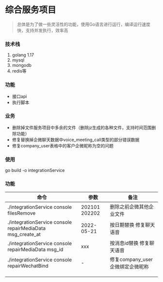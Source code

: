 # 综合服务项目

>总体是为了做一些灵活性的功能，使用Go语言进行运行，编译运行速度快，支持并发执行，效率高

### 技术栈

1. golang 1.17
2. mysql
3. mongodb
4. redis等

### 功能
+ 接口api
+ 执行脚本

### 业务
+ 删除掉文件服务项目中多余的文件（删除jz生成的各种文件，支持时间范围删除功能）
+ 修复替换掉企微聊天数据中voice_meeting_call类型的部分错误数据
+ 修复company_user表格中的客户企微昵称为空的问题

### 使用
go build -o integrationService



### 功能

| 命令                                                       | 参数          | 备注                             |
| ---------------------------------------------------------- | ------------- | -------------------------------- |
| ./integrationService console filesRemove                   | 202101 202202 | 删除之前企微其他企业文件         |
| ./integrationService console repairMediaData msg_create_at | 2022-05-21    | 按日期替换 修复聊天语音          |
| ./integrationService console repairMediaData msg_id        | xxx           | 按消息id替换 修复聊天语音        |
| ./integrationService console repairWechatBind              | -             | 修复company_user企微绑定企微昵称 |
|                                                            |               |                                  |
|                                                            |               |                                  |
|                                                            |               |                                  |



